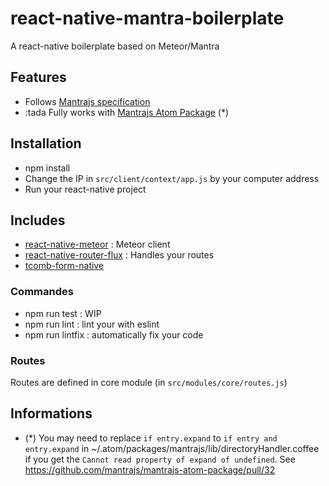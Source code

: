 # react-native-mantra-boilerplate
A react-native boilerplate based on Meteor/Mantra

## Features

* Follows [Mantrajs specification](https://kadirahq.github.io/mantra/)
* :tada Fully works with [Mantrajs Atom Package](https://github.com/mantrajs/mantrajs-atom-package) (*)

## Installation

* npm install
* Change the IP in `src/client/context/app.js` by your computer address
* Run your react-native project

## Includes

* [react-native-meteor](https://github.com/inProgress-team/react-native-meteor) : Meteor client
* [react-native-router-flux](https://github.com/aksonov/react-native-router-flux) : Handles your routes
* [tcomb-form-native](https://github.com/gcanti/tcomb-form-native)

### Commandes

* npm run test : WIP
* npm run lint : lint your with eslint
* npm run lintfix : automatically fix your code

### Routes

Routes are defined in core module (in `src/modules/core/routes.js`)


## Informations

* (*) You may need to replace `if entry.expand` to `if entry and entry.expand` in ~/.atom/packages/mantrajs/lib/directoryHandler.coffee if you get the `Cannot read property of expand of undefined`. See https://github.com/mantrajs/mantrajs-atom-package/pull/32